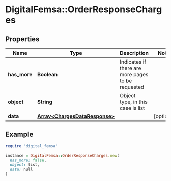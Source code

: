 # DigitalFemsa::OrderResponseCharges

## Properties

| Name | Type | Description | Notes |
| ---- | ---- | ----------- | ----- |
| **has_more** | **Boolean** | Indicates if there are more pages to be requested |  |
| **object** | **String** | Object type, in this case is list |  |
| **data** | [**Array&lt;ChargesDataResponse&gt;**](ChargesDataResponse.md) |  | [optional] |

## Example

```ruby
require 'digital_femsa'

instance = DigitalFemsa::OrderResponseCharges.new(
  has_more: false,
  object: list,
  data: null
)
```

